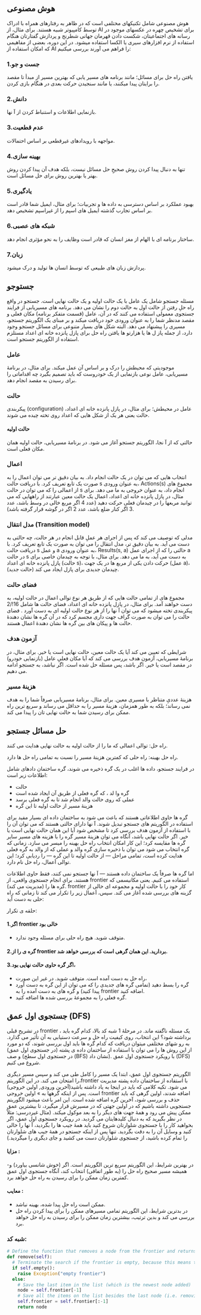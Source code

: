 ## هوش مصنوعی
هوش مصنوعی شامل تکنیکهای مختلفی است که در ظاهر به رفتارهای همراه با ادراک توسط کامپیوتر شبیه هستند.
برای مثال، از AI برای تشخیص چهره در عکسهای موجود در رسانه های اجتماعیتان، شکست دادن قهرمان جهانی شطرنج
و پردازش گفتارتان هنگام استفاده از نرم افزارهای سیری یا الکسا استفاده میشود.
در این دوره، بعضی از مفاهیمی که امکان استفاده از AI را فراهم می آورند بررسی میکنیم:

### 1.جست و جو
یافتن راه حل برای مسائل؛ مانند برنامه های مسیر یابی که بهترین مسیر از مبدأ تا مقصد را برایتان پیدا میکنند، یا مانند
سنجیدن حرکت بعدی در هنگام بازی کردن.

### 2.دانش
بازنمایی اطلاعات و استنباط کردن از آ نها.

### 3.عدم قطعیت
مواجهه با رویدادهای غیرقطعی بر اساس احتمالات.

### 4.بهینه سازی
تنها به دنبال پیدا کردن روش صحیحِ حل مسائل نیست، بلکه هدف آن پیدا کردن روش بهتر یا بهترین روش برای حل
مسائل است.

### 5.یادگیری
بهبود عملکرد بر اساس دسترسی به داده ها و تجربیات؛ برای مثال، ایمیل شما قادر است بر اساس تجارب گذشته ایمیل های
اسپم را از غیراسپم تشخیص دهد.

### 6.شبکه های عصبی
ساختار برنامه ای با الهام از مغز انسان که قادر است وظایف را به نحو مؤثری انجام دهد.

### 7.زبان
پردازش زبان های طبیعی که توسط انسان ها تولید و درک میشود.



## جستوجو
مسئله جستجو شامل یک عامل با یک حالت اولیه و یک حالت نهایی است. جستجو در واقع راه حلِ رفتن از حالت اول به
حالت دوم را نشان می دهد. برنامه های مسیریابی از فرایند جستجوی معمولی استفاده می کنند که در آن، عامل (قسمت متفکر
برنامه) مکان فعلی و مقصد مدنظر شما را به عنوان ورودی خود دریافت میکند و بر مبنای یک الگوریتم جستجو، مسیری را
پیشنهاد می دهد. البته شکل های بسیار متنوعی برای مسائل جستجو وجود دارد، از جمله پاز ل ها یا هزارتو ها یافتن راه حل برای پازل پانزده خانه ای اعداد مستلزم استفاده از الگوریتم جستجو است.

### عامل
موجودیتی که محیطش را درک و بر اساس آن عمل میکند. برای مثال، در برنامۀ مسیریابی، عامل نوعی بازنمایی از یک
خودروست که باید تصمیم بگیرد چه اقداماتی را برای رسیدن به مقصد انجام دهد.

### حالت
پیکربندی (configuration) عامل در محیطش؛ برای مثال، در پازل پانزده خانه ای اعداد، حالت یعنی هر یک از شکل هایی که
اعداد روی تخته چیده می شوند.

#### حالت اولیه
حالتی که از آ نجا، الگوریتم جستجو آغاز می شود. در برنامۀ مسیریابی، حالت اولیه همان مکان فعلی است.


### اعمال
انتخاب هایی که می توان در یک حالت انجام داد. به بیان دقیق تر می توان اعمال را به صورت یک تابع تعریف کرد. با دریافت
حالت s به عنوان ورودی، Actions(s) مجموع های از اعمالی را که می توان در حالت s انجام داد، به عنوان خروجی به ما
می دهد. برای مثال، در پازل پانزده خانه ای اعداد، اعمال یک حالت معین عبارتند از راههایی که می توانید مربعها را در چیدمان
فعلی حرکت دهید (عدد 4 اگر مربع خالی در وسط باشد، عدد 3 اگر کنار ضلع باشد، عدد 2 اگر در گوشه قرار گرفته باشد).

### مدل انتقال (Transition model)
مدلی که توصیف می کند که پس از اجرای هر عملِ قابل انجام در هر حالت، چه حالتی به دست می آید. به بیان دقیق تر، مدل
انتقال را می توان به صورت یک تابع تعریف کرد. با دریافت حالت s و عمل a به عنوان ورودی، Results(s, a) حالتی را که
از اجرای عمل a در حالت s به دست می آید، به ما می دهد. برای مثال، با توجه به چیدمان خاصی برای پازل پانزده خانه ای
اعداد (حالت s)، حرکت دادن یکی از مربع ها در یک جهت (عمل a)، چیدمان جدیدی برای پازل ایجاد می کند (حالت جدید).

### فضای حالت
مجموع های از تمامی حالت هایی که از طریق هر نوع توالی اعمال در حالت اولیه، به دست خواهند آمد. برای مثال، در پازل
پانزده خانه ای اعداد، فضای حالت ها شامل 16!/2 پیکربندی تخته میشود که می توان آ نها را از هر نوع حالت اولیه ای
به دست آورد . فضای حالت را می توان به صورت گراف جهت داری مجسم کرد که در آن گره ها نشان دهندۀ حالت ها و پیکان های
بین گره ها نشان دهندۀ اعمال هستند.

### آزمون هدف
شرایطی که تعیین می کند آیا یک حالت معین، حالت نهایی است یا خیر. برای مثال، در برنامۀ مسیریابی، آزمون هدف بررسی
می کند که آیا مکان فعلیِ عامل (بازنمایی خودرو) در مقصد است یا خیر. اگر باشد، پس مسئله حل شده است. اگر نباشد، به
جستجو ادامه می دهیم.

### هزینۀ مسیر
هزینۀ عددیِ متناظر با مسیری معین. برای مثال، برنامۀ مسیریابی صرفاً شما را به هدف نمی رساند؛ بلکه به طور همزمان،
هزینۀ مسیر را به حداقل می رساند و سریع ترین راه ممکن برای رسیدن شما به حالت نهایی تان را پیدا می کند.


## حل مسائل جستجو
راه حل: 
توالی اعمالی که ما را از حالت اولیه به حالت نهایی هدایت می کنند.

راه حل بهینه:
راه حلی که کمترین هزینۀ مسیر را نسبت به تمامی راه حل ها دارد.


در فرایند جستجو، داده ها اغلب در یک گره ذخیره می شوند، گره ساختمان دادهای شامل اطلاعات زیر است:
  - حالت
  - گره وا لد ، که گره فعلی از طریق آن ایجاد شده است
  - عملی که روی حالت والد انجام شد تا به گره فعلی برسد
  - هزینۀ مسیر از حالت اولیه تا این گره


گره ها حاوی اطلاعاتی هستند که باعث می شود به ساختمان داده ای بسیار مفید برای استفاده در الگوریتم های جستجو تبدیل
شوند. آ نها دارای حالتی هستند که می توان آن را با استفاده از آزمون هدف بررسی کرد تا مشخص شود آیا این همان حالت
نهایی است یا خیر. اگر حالت نهایی باشد، آنگاه می توان هزینۀ مسیر گره را با هزینه های مسیر سایر گره ها مقایسه کرد؛ این
کار امکان انتخاب راه حل بهینه را میسر  می سازد. زمانی که گره انتخاب می شود می توان با ذخیره سازی گره والد و عملی که
از والد به گره فعلی هدایت کرده است، تمامی مراحل — از حالت اولیه تا این گره — را ردیابی کرد؛ این توالی اَعمال، راه حل
نام دارد.

اما گره ها صرفاً یک ساختمان داده هستند — آ نها جستجو نمی کنند، فقط حاوی اطلاعات هستند. برای انجام جستجوی
واقعی، از frontier استفاده می کنیم. یعنی مکانیسمی که گره ها را (مدیریت می کند). frontier کار خود را با حالت اولیه
و مجموعه ای خالی از گزینه های بررسی شده آغاز می کند. سپس، اَعمال زیر را تکرار می کند تا زمانی که راه حلی به دست آید:

حلقه ی تکرار:

#### 1.اگر frontier خالی بود
  - متوقف شوید. هیچ راه حلی برای مسئله وجود ندارد.
 
#### 2.گره ی را از frontier بردارید. این همان گرهی است که بررسی خواهد شد.
 
#### 3.اگر گره حاوی حالت نهایی بود،
  - راه حل به دست آمده است. متوقف شوید.
در غیر این صورت،
  - گره را بسط دهید (تمامی گره های جدیدی را که می توان از این گره به دست آورد پیدا کنید) و گره های
به دست آمده را به frontier اضافه کنید.
  - گره فعلی را به مجموعۀ بررسی شده ها اضافه کنید.


## جستجوی اول عمق (DFS)
در تشریح قبلی frontier ، یک مسئله ناگفته ماند. در مرحلۀ 1 شبه کد بالا، کدام گره باید برداشته شود؟ این انتخاب، روی
کیفیت راه حل و سرعت دستیابی به آن تأثیر می گذارد. به رو شهای مختلفی میتوان دریافت که کدام گره ها باید اول بررسی
شوند، که دو مورد از این روش ها را می توان با استفاده از ساختمان داده ی پشته (در جستجوی اول عمق) و صف (در جستجوی
اول سطح (BFS) نشان داد).
با رویکرد جستجوی اول عمق (DFS) شروع می کنیم.

الگوریتم جستجوی اول عمق، ابتدا یک مسیر را کامل طی می کند و سپس مسیر دیگری را امتحان می کند. در این الگوریتم،frontier
با استفاده از ساختمان داده پشته مدیریت می شود. تکیه کلامی که باید در اینجا به یاد داشته باشید(آخرین ورودی, اولین خروجی)
است. پس از اینکه گرهها به » اولین خروجی frontier اضافه شدند، اولین گرهی که باید حذف و بررسی شود، آخرین گره
اضافه شده است. این امر باعث میشود الگوریتم جستجویی داشته باشیم که در اولین جهتی که در مسیرش قرار میگیرد، تا
بیشترین عمق ممکن پیش می رود و همۀ جهت های دیگر را به بعد موکول میکند.
(مثال غیردرسی: مثلاً در نظر بگیرید که به دنبال کلیدهایتان می گردید. در رویکرد جستجوی اول عمق، اگر بخواهید کار را
با جستجوی شلوارتان شروع کنید باید همۀ جیب ها را بگردید، آ نها را خالی کنید و وسایل آن را به دقت بگردید. تنها پس از
اینکه جستجو در همۀ جیب های شلوارتان را تمام کرده باشید، از جستجوی شلوارتان دست می کشید و جای دیگری را
میگردید.)

#### مزایا :
  -در بهترین شرایط، این الگوریتم سریع ترین الگوریتم است. اگر (خوش شانسی بیاورد) و همیشه مسیر
صحیح راه حل را (به طور اتفاقی) انتخاب کند، آنگاه جستجوی اول عمق کمترین زمان ممکن را برای رسیدن
به راه حل خواهد برد.

#### معایب :
  - ممکن است راه حلِ پیدا شده، بهینه نباشد.
  - در بدترین شرایط، این الگوریتم تمامی مسیرهای ممکن را برای پیدا کردن راه حل بررسی می کند و بدین
ترتیب، بیشترین زمان ممکن را برای رسیدن به راه حل خواهد برد.

### شبه کد:
```python
# Define the function that removes a node from the frontier and returns it. 
def remove(self): 
  # Terminate the search if the frontier is empty, because this means that there is no solution. 
  if self.empty(): 
    raise Exception("empty frontier") 
  else: 
    # Save the last item in the list (which is the newest node added) 
    node = self.frontier[-1] 
    # Save all the items on the list besides the last node (i.e. removing the last node) 
    self.frontier = self.frontier[:-1] 
    return node
```

